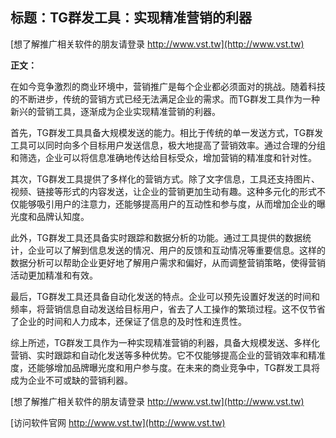 ## **标题：TG群发工具：实现精准营销的利器**

[想了解推广相关软件的朋友请登录 http://www.vst.tw](http://www.vst.tw)

**正文：**

在如今竞争激烈的商业环境中，营销推广是每个企业都必须面对的挑战。随着科技的不断进步，传统的营销方式已经无法满足企业的需求。而TG群发工具作为一种新兴的营销工具，逐渐成为企业实现精准营销的利器。

首先，TG群发工具具备大规模发送的能力。相比于传统的单一发送方式，TG群发工具可以同时向多个目标用户发送信息，极大地提高了营销效率。通过合理的分组和筛选，企业可以将信息准确地传达给目标受众，增加营销的精准度和针对性。

其次，TG群发工具提供了多样化的营销方式。除了文字信息，工具还支持图片、视频、链接等形式的内容发送，让企业的营销更加生动有趣。这种多元化的形式不仅能够吸引用户的注意力，还能够提高用户的互动性和参与度，从而增加企业的曝光度和品牌认知度。

此外，TG群发工具还具备实时跟踪和数据分析的功能。通过工具提供的数据统计，企业可以了解到信息发送的情况、用户的反馈和互动情况等重要信息。这样的数据分析可以帮助企业更好地了解用户需求和偏好，从而调整营销策略，使得营销活动更加精准和有效。

最后，TG群发工具还具备自动化发送的特点。企业可以预先设置好发送的时间和频率，将营销信息自动发送给目标用户，省去了人工操作的繁琐过程。这不仅节省了企业的时间和人力成本，还保证了信息的及时性和连贯性。

综上所述，TG群发工具作为一种实现精准营销的利器，具备大规模发送、多样化营销、实时跟踪和自动化发送等多种优势。它不仅能够提高企业的营销效率和精准度，还能够增加品牌曝光度和用户参与度。在未来的商业竞争中，TG群发工具将成为企业不可或缺的营销利器。

[想了解推广相关软件的朋友请登录 http://www.vst.tw](http://www.vst.tw)


[访问软件官网 http://www.vst.tw](http://www.vst.tw)
